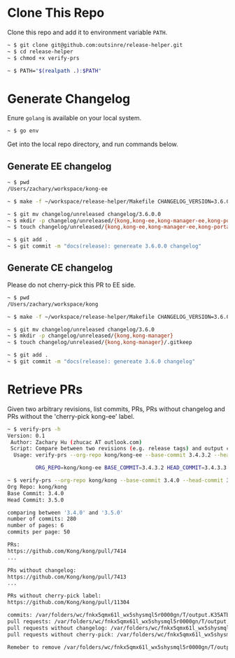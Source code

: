 # Clone This Repo

Clone this repo and add it to environment variable `PATH`.

```bash
~ $ git clone git@github.com:outsinre/release-helper.git
~ $ cd release-helper
~ $ chmod +x verify-prs

~ $ PATH="$(realpath .):$PATH"
```

# Generate Changelog

Enure `golang` is available on your local system.

```bash
~ $ go env
```

Get into the local repo directory, and run commands below.

## Generate EE changelog

```bash
~ $ pwd
/Users/zachary/workspace/kong-ee

~ $ make -f ~/workspace/release-helper/Makefile CHANGELOG_VERSION=3.6.0.0 generate-ee

~ $ git mv changelog/unreleased changelog/3.6.0.0
~ $ mkdir -p changelog/unreleased/{kong,kong-ee,kong-manager-ee,kong-portal}
~ $ touch changelog/unreleased/{kong,kong-ee,kong-manager-ee,kong-portal}/.gitkeep

~ $ git add .
~ $ git commit -m "docs(release): genereate 3.6.0.0 changelog"
```

## Generate CE changelog

Please do not cherry-pick this PR to EE side.

```bash
~ $ pwd
/Users/zachary/workspace/kong

~ $ make -f ~/workspace/release-helper/Makefile CHANGELOG_VERSION=3.6.0 generate-ce

~ $ git mv changelog/unreleased changelog/3.6.0
~ $ mkdir -p changelog/unreleased/{kong,kong-manager}
~ $ touch changelog/unreleased/{kong,kong-manager}/.gitkeep

~ $ git add .
~ $ git commit -m "docs(release): genereate 3.6.0 changelog"
```

# Retrieve PRs

Given two arbitrary revisions, list commits, PRs, PRs without changelog and PRs without the 'cherry-pick kong-ee' label.

```bash
~ $ verify-prs -h
Version: 0.1
 Author: Zachary Hu (zhucac AT outlook.com)
 Script: Compare between two revisions (e.g. release tags) and output commits, pull requests and pull requests without changelog.
  Usage: verify-prs --org-repo kong/kong-ee --base-commit 3.4.3.2 --head-commit 3.4.3.3 [-v]

         ORG_REPO=kong/kong-ee BASE_COMMIT=3.4.3.2 HEAD_COMMIT=3.4.3.3 verify-prs

~ $ verify-prs --org-repo kong/kong --base-commit 3.4.0 --head-commit 3.5.0
Org Repo: kong/kong
Base Commit: 3.4.0
Head Commit: 3.5.0

comparing between '3.4.0' and '3.5.0'
number of commits: 280
number of pages: 6
commits per page: 50

PRs:
https://github.com/Kong/kong/pull/7414
...

PRs without changelog:
https://github.com/Kong/kong/pull/7413
...

PRs without cherry-pick label:
https://github.com/Kong/kong/pull/11304

commits: /var/folders/wc/fnkx5qmx61l_wx5shysmql5r0000gn/T/output.K35ATb9k/commits.txt
pull requests: /var/folders/wc/fnkx5qmx61l_wx5shysmql5r0000gn/T/output.K35ATb9k/prs.txt
pull requests without changelog: /var/folders/wc/fnkx5qmx61l_wx5shysmql5r0000gn/T/output.K35ATb9k/no_changelog_prs.txt
pull requests without cherry-pick: /var/folders/wc/fnkx5qmx61l_wx5shysmql5r0000gn/T/output.K35ATb9k/no_cherrypick_prs.txt

Remeber to remove /var/folders/wc/fnkx5qmx61l_wx5shysmql5r0000gn/T/output.K35ATb9k
```
